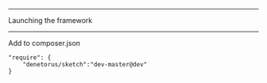 
******************************************
Launching the framework
******************************************

Add to composer.json

    "require": {
        "denetorus/sketch":"dev-master@dev"
    }


